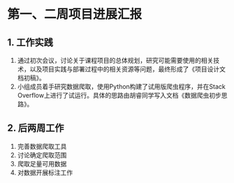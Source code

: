 # 第一、二周项目进展汇报

## 1. 工作实践

1. 通过初次会议，讨论关于课程项目的总体规划，研究可能需要使用的相关技术，以及项目实践与部署过程中的相关资源等问题，最终形成了《项目设计文档初稿》。
2. 小组成员着手研究数据爬取，使用Python构建了试用版爬虫程序，并在Stack Overflow上进行了试运行。具体的思路由胡睿同学写入文档《数据爬虫初步思路》。

## 2. 后两周工作

1. 完善数据爬取工具
2. 讨论确定爬取范围
3. 爬取足量可用数据
4. 对数据开展标注工作